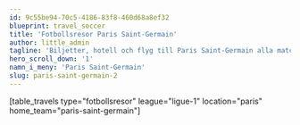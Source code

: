 ```yaml
---
id: 9c55be94-70c5-4186-83f8-460d68a8ef32
blueprint: travel_soccer
title: 'Fotbollsresor Paris Saint-Germain'
author: little_admin
tagline: 'Biljetter, hotell och flyg till Paris Saint-Germain alla matcher i Ligue 1'
hero_scroll_down: '1'
namn_i_meny: 'Paris Saint-Germain'
slug: paris-saint-germain-2
---
```

<p>[table_travels type="fotbollsresor" league="ligue-1" location="paris" home_team="paris-saint-germain"]</p>
